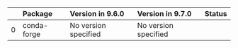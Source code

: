 <!-- markdown-link-check-disable -->

|    | Package     | Version in 9.6.0     | Version in 9.7.0     | Status   |
|---:|:------------|:---------------------|:---------------------|:---------|
|  0 | conda-forge | No version specified | No version specified |          |